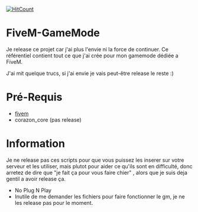 [![HitCount](http://hits.dwyl.com/corazon2/FiveM-GameMode.svg)](http://hits.dwyl.com/corazon2/FiveM-GameMode)

# FiveM-GameMode
Je release ce projet car j'ai plus l'envie ni la force de continuer. Ce référentiel contient tout ce que j'ai crée pour mon gamemode dédiée a FiveM.

J'ai mit quelque trucs, si j'ai envie je vais peut-être release le reste :)


# Pré-Requis 
- [fivem](https://fivem.net/)
- corazon_core (pas release)

# Information
Je ne release pas ces scripts pour que vous puissez les inserer sur votre serveur et les utiliser, mais plutot pour aider ce qu'ils sont en difficulté, donc arretez de dire que "je fait ça pour vous faire chier" , alors que je suis deja gentil a avoir release ça.

- No Plug N Play
- Inutile de me demander les fichiers pour faire fonctionner le gm, je ne les release pas pour le moment.
